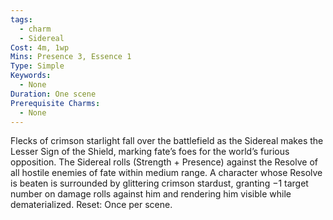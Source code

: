 ```yaml
---
tags:
  - charm
  - Sidereal
Cost: 4m, 1wp
Mins: Presence 3, Essence 1
Type: Simple
Keywords:
  - None
Duration: One scene
Prerequisite Charms:
  - None
---
```

Flecks of crimson starlight fall over the battlefield as the Sidereal makes the Lesser Sign of the Shield, marking fate’s foes for the world’s furious opposition. The Sidereal rolls (Strength + Presence) against the Resolve of all hostile enemies of fate within medium range. A character whose Resolve is beaten is surrounded by glittering crimson stardust, granting −1 target number on damage rolls against him and rendering him visible while dematerialized. Reset: Once per scene.